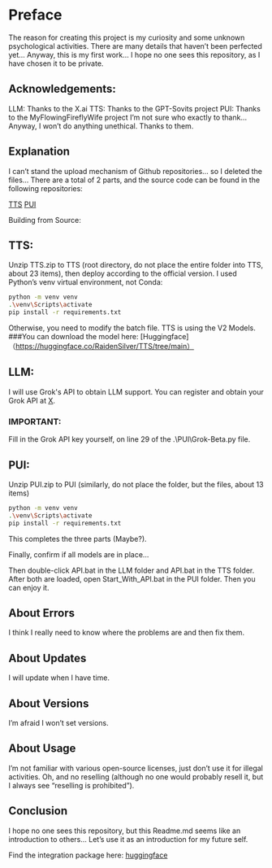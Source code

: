 # Preface

The reason for creating this project is my curiosity and some unknown psychological activities. There are many details that haven’t been perfected yet… Anyway, this is my first work… I hope no one sees this repository, as I have chosen it to be private.

## Acknowledgements:

LLM: Thanks to the X.ai
TTS: Thanks to the GPT-Sovits project
PUI: Thanks to the MyFlowingFireflyWife project
I’m not sure who exactly to thank… Anyway, I won’t do anything unethical. Thanks to them.

## Explanation

I can’t stand the upload mechanism of Github repositories… so I deleted the files… There are a total of 2 parts, and the source code can be found in the following repositories:

[TTS](https://github.com/RVC-Boss/GPT-SoVITS)
[PUI](https://github.com/PYmili/MyFlowingFireflyWife)

Building from Source:

## TTS:
Unzip TTS.zip to TTS (root directory, do not place the entire folder into TTS, about 23 items), then deploy according to the official version. I used Python’s venv virtual environment, not Conda:

```sh
python -m venv venv
.\venv\Scripts\activate
pip install -r requirements.txt
```

Otherwise, you need to modify the batch file.
TTS is using the V2 Models.
###You can download the model here: [Huggingface]（https://huggingface.co/RaidenSilver/TTS/tree/main）

## LLM:
I will use Grok's API to obtain LLM support.
You can register and obtain your Grok API at [X](https://x.ai/).
### IMPORTANT:
Fill in the Grok API key yourself, on line 29 of the .\PUI\Grok-Beta.py file.

## PUI:
Unzip PUI.zip to PUI (similarly, do not place the folder, but the files, about 13 items)

```sh
python -m venv venv
.\venv\Scripts\activate
pip install -r requirements.txt
```

This completes the three parts (Maybe?).

Finally, confirm if all models are in place…

Then double-click API.bat in the LLM folder and API.bat in the TTS folder. After both are loaded, open Start_With_API.bat in the PUI folder. Then you can enjoy it.

## About Errors

I think I really need to know where the problems are and then fix them.

## About Updates

I will update when I have time.

## About Versions

I’m afraid I won’t set versions.

## About Usage

I’m not familiar with various open-source licenses, just don’t use it for illegal activities. Oh, and no reselling (although no one would probably resell it, but I always see “reselling is prohibited”).

## Conclusion

I hope no one sees this repository, but this Readme.md seems like an introduction to others… Let’s use it as an introduction for my future self.

Find the integration package here: [huggingface](https://huggingface.co/RaidenSilver/desktop-pet-AI)
